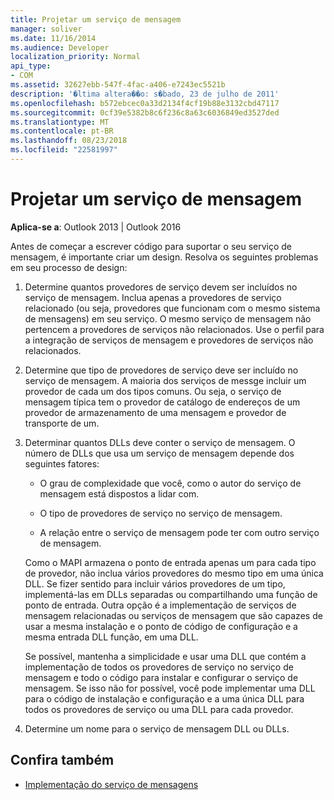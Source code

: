 ```yaml
---
title: Projetar um serviço de mensagem
manager: soliver
ms.date: 11/16/2014
ms.audience: Developer
localization_priority: Normal
api_type:
- COM
ms.assetid: 32627ebb-547f-4fac-a406-e7243ec5521b
description: '�ltima altera��o: s�bado, 23 de julho de 2011'
ms.openlocfilehash: b572ebcec0a33d2134f4cf19b88e3132cbd47117
ms.sourcegitcommit: 0cf39e5382b8c6f236c8a63c6036849ed3527ded
ms.translationtype: MT
ms.contentlocale: pt-BR
ms.lasthandoff: 08/23/2018
ms.locfileid: "22581997"
---
```

# <a name="designing-a-message-service"></a>Projetar um serviço de mensagem

**Aplica-se a**: Outlook 2013 | Outlook 2016 
  
Antes de começar a escrever código para suportar o seu serviço de mensagem, é importante criar um design. Resolva os seguintes problemas em seu processo de design:
  
1. Determine quantos provedores de serviço devem ser incluídos no serviço de mensagem. Inclua apenas a provedores de serviço relacionado (ou seja, provedores que funcionam com o mesmo sistema de mensagens) em seu serviço. O mesmo serviço de mensagem não pertencem a provedores de serviços não relacionados. Use o perfil para a integração de serviços de mensagem e provedores de serviços não relacionados.
    
2. Determine que tipo de provedores de serviço deve ser incluído no serviço de mensagem. A maioria dos serviços de messge incluir um provedor de cada um dos tipos comuns. Ou seja, o serviço de mensagem típica tem o provedor de catálogo de endereços de um provedor de armazenamento de uma mensagem e provedor de transporte de um.
    
3. Determinar quantos DLLs deve conter o serviço de mensagem. O número de DLLs que usa um serviço de mensagem depende dos seguintes fatores:
    
   - O grau de complexidade que você, como o autor do serviço de mensagem está dispostos a lidar com.
    
   - O tipo de provedores de serviço no serviço de mensagem.
    
   - A relação entre o serviço de mensagem pode ter com outro serviço de mensagem.
    
   Como o MAPI armazena o ponto de entrada apenas um para cada tipo de provedor, não inclua vários provedores do mesmo tipo em uma única DLL. Se fizer sentido para incluir vários provedores de um tipo, implementá-las em DLLs separadas ou compartilhando uma função de ponto de entrada. Outra opção é a implementação de serviços de mensagem relacionadas ou serviços de mensagem que são capazes de usar a mesma instalação e o ponto de código de configuração e a mesma entrada DLL função, em uma DLL.
    
   Se possível, mantenha a simplicidade e usar uma DLL que contém a implementação de todos os provedores de serviço no serviço de mensagem e todo o código para instalar e configurar o serviço de mensagem. Se isso não for possível, você pode implementar uma DLL para o código de instalação e configuração e a uma única DLL para todos os provedores de serviço ou uma DLL para cada provedor.
    
4. Determine um nome para o serviço de mensagem DLL ou DLLs. 
    
## <a name="see-also"></a>Confira também

- [Implementação do serviço de mensagens](message-service-implementation.md)

